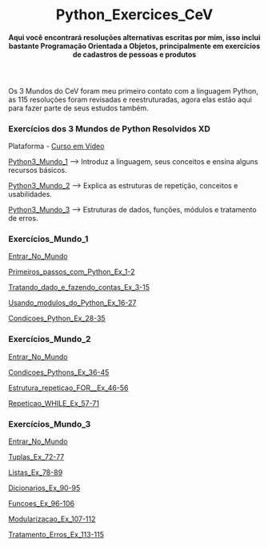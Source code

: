 <header>
<h1>Python_Exercices_CeV</h1>
<h4>Aqui você encontrará resoluções alternativas escritas por mim, isso inclui bastante Programação Orientada a Objetos, principalmente em exercícios de cadastros de pessoas e produtos</h4> 
</header>

<p>Os 3 Mundos do CeV foram meu primeiro contato com a linguagem Python, as 115 resoluções foram revisadas e reestruturadas, agora elas estão aqui para fazer parte de seus estudos também.</p>

<h3>Exercícios dos 3 Mundos de Python Resolvidos XD</h3>
</header>
<p>Plataforma - <a href = "https://www.cursoemvideo.com/cursos/">Curso em Vídeo</a></p>
<p><a href ="https://www.cursoemvideo.com/curso/python-3-mundo-1/" >Python3_Mundo_1</a> --> Introduz a linguagem, seus conceitos e ensina alguns recursos básicos.</p>
<p><a href ="https://www.cursoemvideo.com/curso/python-3-mundo-2/" >Python3_Mundo_2</a> --> Explica as estruturas de repetição, conceitos e usabilidades.</p>
<p><a href ="https://www.cursoemvideo.com/curso/python-3-mundo-3/" >Python3_Mundo_3</a> --> Estruturas de dados, funções, módulos e tratamento de erros.<p>

<h3>Exercícios_Mundo_1</h3> 
<p><a href = "https://github.com/RenanS85/Python3_Exercises_CeV/tree/master/Mundo_1">Entrar_No_Mundo</a></p>
<p><a href = "https://github.com/RenanS85/Python3_Exercises_CeV/tree/master/Mundo_1/Primeiros_passos_com_Python_Ex_1-2"> Primeiros_passos_com_Python_Ex_1-2</a></p>
<p><a href = "https://github.com/RenanS85/Python_Exercices_CeV/tree/master/Mundo_1/Tratando_dado_e_fazendo_contas_Ex_3-15">Tratando_dado_e_fazendo_contas_Ex_3-15</a></p>
<p><a href = "https://github.com/RenanS85/Python3_Exercises_CeV/tree/master/Mundo_1/Usando_modulos_do_Python_Ex_16-27">Usando_modulos_do_Python_Ex_16-27</a></p>
<p><a href = "https://github.com/RenanS85/Python3_Exercises_CeV/tree/master/Mundo_1/Condicoes_Python_Ex_28-35">Condicoes_Python_Ex_28-35</a></p>

<h3>Exercícios_Mundo_2</h3> 
<p><a href = "https://github.com/RenanS85/Python3_Exercises_CeV/tree/master/mundo_2">Entrar_No_Mundo</a></p>
<p><a href = "https://github.com/RenanS85/Python3_Exercises_CeV/tree/master/mundo_2/Condicoes_Pythons_Ex_36-45">Condicoes_Pythons_Ex_36-45</a></p>
<p><a href = "https://github.com/RenanS85/Python3_Exercises_CeV/tree/master/mundo_2/Estrutura_repeticao_FOR__Ex_46-56">Estrutura_repeticao_FOR__Ex_46-56</a></p>
<p><a href = "https://github.com/RenanS85/Python3_Exercises_CeV/tree/master/mundo_2/Repeticao_WHILE_Ex_57-71">Repeticao_WHILE_Ex_57-71</a></p>

<h3>Exercícios_Mundo_3</h3>
<p><a href = ""></a></p>
<p><a href = "https://github.com/RenanS85/Python3_Exercises_CeV/tree/master/Mundo_3">Entrar_No_Mundo</a></p>
<p><a href = "https://github.com/RenanS85/Python3_Exercises_CeV/tree/master/Mundo_3/A)_Tuplas_Ex_72-77">Tuplas_Ex_72-77</a></p>
<p><a href = "https://github.com/RenanS85/Python3_Exercises_CeV/tree/master/Mundo_3/B)_Listas_Ex_78-89">Listas_Ex_78-89</a></p>
<p><a href = "https://github.com/RenanS85/Python3_Exercises_CeV/tree/master/Mundo_3/C)_Dicionarios_Ex_90-95">Dicionarios_Ex_90-95</a></p>
<p><a href = "https://github.com/RenanS85/Python3_Exercises_CeV/tree/master/Mundo_3/D)_Funcoes_Ex_96-106">Funcoes_Ex_96-106</a></p>
<p><a href = "https://github.com/RenanS85/Python3_Exercises_CeV/tree/master/Mundo_3/E)_Modularizacao_Ex_107-112">Modularizacao_Ex_107-112</a></p>
<p><a href = "https://github.com/RenanS85/Python3_Exercises_CeV/tree/master/Mundo_3/F)_Tratamento_Erros_Ex_113-115">Tratamento_Erros_Ex_113-115</a></p>
